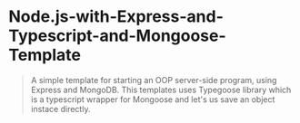 # Node.js-with-Express-and-Typescript-and-Mongoose-Template

> A simple template for starting an OOP server-side program, using Express and MongoDB. This templates uses Typegoose library which is a typescript wrapper for Mongoose and let's us save an object instace directly.
